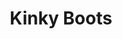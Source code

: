 ---
title: Kinky Boots
poster: kinky-boots.jpg
description: The Tony-winning musical based on the film of the same name returns to New York!
theater: Stage 42
original_preview: '2022-07-26'
original_opening: '2022-08-25'
preview: '2022-07-26'
opening: '2022-08-25'
closing: '2022-11-20'
tonyaward: false
criticspick: false
tags: 
  - Musical
  - Off Broadway
trailer: 'https://www.youtube.com/watch?v=SxbczmXHR4c&t=2s'
website: 'https://www.kinkybootsthemusical.com'
tickets:
  - highlight: true
    info: http://kinkybootsthemusicallottery.com/
    title: $30 Lottery
    type: digitalLottery
  - highlight: false
    info: >-
        General rush tickets will be available at the Box Office two hours before curtain for that day's performance(s). Limit 2 tickets per customer. Subject to availability.
    title: $40 Rush
    type: rush
  - highlight: false
    info: >-
        Student rush tickets will be available at the Box Office two hours before curtain for that day's performance(s). Limit 2 tickets per customer. Subject to availability.
    title: $29 Student
    type: studentRush
  - highlight: false
    info: https://www.telecharge.com/Off-Broadway/Kinky-Boots
    title: $59+ Tickets
    type: regular
---
